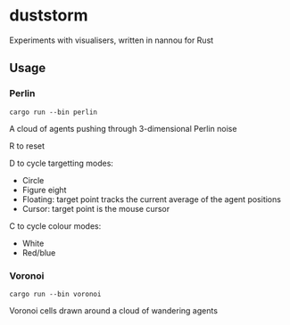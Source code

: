 # duststorm

Experiments with visualisers, written in nannou for Rust

## Usage

### Perlin

```cargo run --bin perlin```

A cloud of agents pushing through 3-dimensional Perlin noise

R to reset

D to cycle targetting modes:
-  Circle
-  Figure eight
-  Floating: target point tracks the current average of the agent positions
-  Cursor: target point is the mouse cursor

C to cycle colour modes:
-  White
-  Red/blue

### Voronoi

```cargo run --bin voronoi```

Voronoi cells drawn around a cloud of wandering agents
